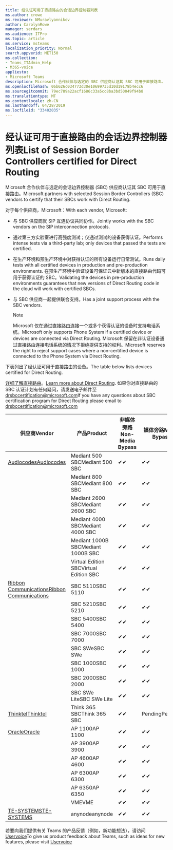 ```yaml
---
title: 经认证可用于直接路由的会话边界控制器列表
ms.author: crowe
ms.reviewer: NMuravlyannikov
author: CarolynRowe
manager: serdars
ms.audience: ITPro
ms.topic: article
ms.service: msteams
localization_priority: Normal
search.appverid: MET150
ms.collection:
- Teams_ITAdmin_Help
- M365-voice
appliesto:
- Microsoft Teams
description: Microsoft 合作伙伴与选定的 SBC 供应商认证其 SBC 可用于直接路由。
ms.openlocfilehash: 06b626c034773d30e10699735d10d19178b4ecc6
ms.sourcegitcommit: 79ec789a22acf1686c33a5cc8ba3bd50049f94b8
ms.translationtype: MT
ms.contentlocale: zh-CN
ms.lasthandoff: 04/28/2019
ms.locfileid: "33402035"
---
```

# <a name="list-of-session-border-controllers-certified-for-direct-routing"></a><span data-ttu-id="96e16-103">经认证可用于直接路由的会话边界控制器列表</span><span class="sxs-lookup"><span data-stu-id="96e16-103">List of Session Border Controllers certified for Direct Routing</span></span>

<span data-ttu-id="96e16-104">Microsoft 合作伙伴与选定的会话边界控制器 (SBC) 供应商认证其 SBC 可用于直接路由。</span><span class="sxs-lookup"><span data-stu-id="96e16-104">Microsoft partners with selected Session Border Controllers (SBC) vendors to certify that their SBCs work with Direct Routing.</span></span> 

<span data-ttu-id="96e16-105">对于每个供应商，Microsoft：</span><span class="sxs-lookup"><span data-stu-id="96e16-105">With each vendor, Microsoft:</span></span> 

- <span data-ttu-id="96e16-106">与 SBC 供应商就 SIP 互连协议共同协作。</span><span class="sxs-lookup"><span data-stu-id="96e16-106">Jointly works with the SBC vendors on the SIP interconnection protocols.</span></span>
- <span data-ttu-id="96e16-107">通过第三方实验室进行高强度测试；仅通过测试的设备获得认证。</span><span class="sxs-lookup"><span data-stu-id="96e16-107">Performs intense tests via a third-party lab; only devices that passed the tests are certified.</span></span> 
- <span data-ttu-id="96e16-108">在生产环境和预生产环境中对获得认证的所有设备运行日常测试。</span><span class="sxs-lookup"><span data-stu-id="96e16-108">Runs daily tests with all certified devices in production and pre-production environments.</span></span> <span data-ttu-id="96e16-109">在预生产环境中验证设备可保证云中新版本的直接路由代码可用于获得认证的 SBC。</span><span class="sxs-lookup"><span data-stu-id="96e16-109">Validating the devices in pre-production environments guarantees that new versions of Direct Routing code in the cloud will work with certified SBCs.</span></span> 
- <span data-ttu-id="96e16-110">与 SBC 供应商一起提供联合支持。</span><span class="sxs-lookup"><span data-stu-id="96e16-110">Has a joint support process with the SBC vendors.</span></span>


  > [!NOTE]
  > <span data-ttu-id="96e16-111">Microsoft 仅在通过直接路由连接一个或多个获得认证的设备时支持电话系统。</span><span class="sxs-lookup"><span data-stu-id="96e16-111">Microsoft only supports Phone System if a certified device or devices are connected via Direct Routing.</span></span> <span data-ttu-id="96e16-112">Microsoft 保留在非认证设备通过直接路由连接电话系统的情况下拒绝提供支持的权利。</span><span class="sxs-lookup"><span data-stu-id="96e16-112">Microsoft reserves the right to reject support cases where a non-certified device is connected to the Phone System via Direct Routing.</span></span> 

<span data-ttu-id="96e16-113">下表列出了经认证可用于直接路由的设备。</span><span class="sxs-lookup"><span data-stu-id="96e16-113">The table below lists devices certified for Direct Routing.</span></span> 

<span data-ttu-id="96e16-114">[详细了解直接路由](https://aka.ms/dr)。</span><span class="sxs-lookup"><span data-stu-id="96e16-114">[Learn more about Direct Routing](https://aka.ms/dr).</span></span> <span data-ttu-id="96e16-115">如果你对直接路由的 SBC 认证计划有任何疑问，请发送电子邮件至 drsbccertification@microsoft.com</span><span class="sxs-lookup"><span data-stu-id="96e16-115">If you have any questions about SBC certification program for Direct Routing please email to drsbccertification@microsoft.com</span></span>


|                                                       <span data-ttu-id="96e16-116">供应商</span><span class="sxs-lookup"><span data-stu-id="96e16-116">Vendor</span></span>                                                        |       <span data-ttu-id="96e16-117">产品</span><span class="sxs-lookup"><span data-stu-id="96e16-117">Product</span></span>       | <span data-ttu-id="96e16-118">非媒体旁路</span><span class="sxs-lookup"><span data-stu-id="96e16-118">Non-Media Bypass</span></span> | <span data-ttu-id="96e16-119">媒体旁路</span><span class="sxs-lookup"><span data-stu-id="96e16-119">Media Bypass</span></span> | <span data-ttu-id="96e16-120">软件版本</span><span class="sxs-lookup"><span data-stu-id="96e16-120">Software Version</span></span> |
|---------------------------------------------------------------------------------------------------------------------|---------------------|------------------|--------------|------------------|
| [<span data-ttu-id="96e16-121">Audiocodes</span><span class="sxs-lookup"><span data-stu-id="96e16-121">Audiocodes</span></span>](https://www.audiocodes.com/solutions-products/products/products-for-microsoft-365/direct-routing-for-microsoft-teams) |   <span data-ttu-id="96e16-122">Mediant 500 SBC</span><span class="sxs-lookup"><span data-stu-id="96e16-122">Mediant 500 SBC</span></span>   |     <span data-ttu-id="96e16-123">&#10004;</span><span class="sxs-lookup"><span data-stu-id="96e16-123">&#10004;</span></span>     |   <span data-ttu-id="96e16-124">&#10004;</span><span class="sxs-lookup"><span data-stu-id="96e16-124">&#10004;</span></span>    |  <span data-ttu-id="96e16-125">7.20A.250.003</span><span class="sxs-lookup"><span data-stu-id="96e16-125">7.20A.250.003</span></span>   |
|                                                                                                                     |   <span data-ttu-id="96e16-126">Mediant 800 SBC</span><span class="sxs-lookup"><span data-stu-id="96e16-126">Mediant 800 SBC</span></span>   |     <span data-ttu-id="96e16-127">&#10004;</span><span class="sxs-lookup"><span data-stu-id="96e16-127">&#10004;</span></span>     |   <span data-ttu-id="96e16-128">&#10004;</span><span class="sxs-lookup"><span data-stu-id="96e16-128">&#10004;</span></span>     |  <span data-ttu-id="96e16-129">7.20A.250.003</span><span class="sxs-lookup"><span data-stu-id="96e16-129">7.20A.250.003</span></span>   |
|                                                                                                                     |  <span data-ttu-id="96e16-130">Mediant 2600 SBC</span><span class="sxs-lookup"><span data-stu-id="96e16-130">Mediant 2600 SBC</span></span>   |     <span data-ttu-id="96e16-131">&#10004;</span><span class="sxs-lookup"><span data-stu-id="96e16-131">&#10004;</span></span>     |   <span data-ttu-id="96e16-132">&#10004;</span><span class="sxs-lookup"><span data-stu-id="96e16-132">&#10004;</span></span>    |  <span data-ttu-id="96e16-133">7.20A.250.003</span><span class="sxs-lookup"><span data-stu-id="96e16-133">7.20A.250.003</span></span>   |
|                                                                                                                     |  <span data-ttu-id="96e16-134">Mediant 4000 SBC</span><span class="sxs-lookup"><span data-stu-id="96e16-134">Mediant 4000 SBC</span></span>   |     <span data-ttu-id="96e16-135">&#10004;</span><span class="sxs-lookup"><span data-stu-id="96e16-135">&#10004;</span></span>     |   <span data-ttu-id="96e16-136">&#10004;</span><span class="sxs-lookup"><span data-stu-id="96e16-136">&#10004;</span></span>     |  <span data-ttu-id="96e16-137">7.20A.250.003</span><span class="sxs-lookup"><span data-stu-id="96e16-137">7.20A.250.003</span></span>   |
|                                                                                                                     | <span data-ttu-id="96e16-138">Mediant 1000B SBC</span><span class="sxs-lookup"><span data-stu-id="96e16-138">Mediant 1000B  SBC</span></span>  |     <span data-ttu-id="96e16-139">&#10004;</span><span class="sxs-lookup"><span data-stu-id="96e16-139">&#10004;</span></span>     |   <span data-ttu-id="96e16-140">&#10004;</span><span class="sxs-lookup"><span data-stu-id="96e16-140">&#10004;</span></span>     |  <span data-ttu-id="96e16-141">7.20A.250.003</span><span class="sxs-lookup"><span data-stu-id="96e16-141">7.20A.250.003</span></span>   |
|                                                                                                                     | <span data-ttu-id="96e16-142">Virtual Edition SBC</span><span class="sxs-lookup"><span data-stu-id="96e16-142">Virtual Edition SBC</span></span> |     <span data-ttu-id="96e16-143">&#10004;</span><span class="sxs-lookup"><span data-stu-id="96e16-143">&#10004;</span></span>     |   <span data-ttu-id="96e16-144">&#10004;</span><span class="sxs-lookup"><span data-stu-id="96e16-144">&#10004;</span></span>     |  <span data-ttu-id="96e16-145">7.20A.250.003</span><span class="sxs-lookup"><span data-stu-id="96e16-145">7.20A.250.003</span></span>  |
|  [<span data-ttu-id="96e16-146">Ribbon Communications</span><span class="sxs-lookup"><span data-stu-id="96e16-146">Ribbon Communications</span></span>](https://ribboncommunications.com/solutions/enterprise-solutions/microsoft-skype-business)  |      <span data-ttu-id="96e16-147">SBC 5110</span><span class="sxs-lookup"><span data-stu-id="96e16-147">SBC 5110</span></span>       |     <span data-ttu-id="96e16-148">&#10004;</span><span class="sxs-lookup"><span data-stu-id="96e16-148">&#10004;</span></span>     |   <span data-ttu-id="96e16-149">&#10004;</span><span class="sxs-lookup"><span data-stu-id="96e16-149">&#10004;</span></span>    |       <span data-ttu-id="96e16-150">V6.2</span><span class="sxs-lookup"><span data-stu-id="96e16-150">V6.2</span></span>       |
|                                                                                                                     |      <span data-ttu-id="96e16-151">SBC 5210</span><span class="sxs-lookup"><span data-stu-id="96e16-151">SBC 5210</span></span>       |     <span data-ttu-id="96e16-152">&#10004;</span><span class="sxs-lookup"><span data-stu-id="96e16-152">&#10004;</span></span>     |  <span data-ttu-id="96e16-153">&#10004;</span><span class="sxs-lookup"><span data-stu-id="96e16-153">&#10004;</span></span>    |       <span data-ttu-id="96e16-154">V6.2</span><span class="sxs-lookup"><span data-stu-id="96e16-154">V6.2</span></span>       |
|                                                                                                                     |      <span data-ttu-id="96e16-155">SBC 5400</span><span class="sxs-lookup"><span data-stu-id="96e16-155">SBC 5400</span></span>       |     <span data-ttu-id="96e16-156">&#10004;</span><span class="sxs-lookup"><span data-stu-id="96e16-156">&#10004;</span></span>     |   <span data-ttu-id="96e16-157">&#10004;</span><span class="sxs-lookup"><span data-stu-id="96e16-157">&#10004;</span></span>   |       <span data-ttu-id="96e16-158">V6.2</span><span class="sxs-lookup"><span data-stu-id="96e16-158">V6.2</span></span>       |
|                                                                                                                     |      <span data-ttu-id="96e16-159">SBC 7000</span><span class="sxs-lookup"><span data-stu-id="96e16-159">SBC 7000</span></span>       |     <span data-ttu-id="96e16-160">&#10004;</span><span class="sxs-lookup"><span data-stu-id="96e16-160">&#10004;</span></span>     |   <span data-ttu-id="96e16-161">&#10004;</span><span class="sxs-lookup"><span data-stu-id="96e16-161">&#10004;</span></span>    |       <span data-ttu-id="96e16-162">V6.2</span><span class="sxs-lookup"><span data-stu-id="96e16-162">V6.2</span></span>       |
|                                                                                                                     |       <span data-ttu-id="96e16-163">SBC SWe</span><span class="sxs-lookup"><span data-stu-id="96e16-163">SBC SWe</span></span>       |     <span data-ttu-id="96e16-164">&#10004;</span><span class="sxs-lookup"><span data-stu-id="96e16-164">&#10004;</span></span>     |   <span data-ttu-id="96e16-165">&#10004;</span><span class="sxs-lookup"><span data-stu-id="96e16-165">&#10004;</span></span>   |       <span data-ttu-id="96e16-166">V6.2</span><span class="sxs-lookup"><span data-stu-id="96e16-166">V6.2</span></span>       |
|                                                                                                                     |      <span data-ttu-id="96e16-167">SBC 1000</span><span class="sxs-lookup"><span data-stu-id="96e16-167">SBC 1000</span></span>       |     <span data-ttu-id="96e16-168">&#10004;</span><span class="sxs-lookup"><span data-stu-id="96e16-168">&#10004;</span></span>     |   <span data-ttu-id="96e16-169">&#10004;</span><span class="sxs-lookup"><span data-stu-id="96e16-169">&#10004;</span></span>    |      <span data-ttu-id="96e16-170">v8.0.1</span><span class="sxs-lookup"><span data-stu-id="96e16-170">v8.0.1</span></span>     |
|                                                                                                                     |      <span data-ttu-id="96e16-171">SBC 2000</span><span class="sxs-lookup"><span data-stu-id="96e16-171">SBC 2000</span></span>       |     <span data-ttu-id="96e16-172">&#10004;</span><span class="sxs-lookup"><span data-stu-id="96e16-172">&#10004;</span></span>     |   <span data-ttu-id="96e16-173">&#10004;</span><span class="sxs-lookup"><span data-stu-id="96e16-173">&#10004;</span></span>   |     <span data-ttu-id="96e16-174">v8.0.1</span><span class="sxs-lookup"><span data-stu-id="96e16-174">v8.0.1</span></span>     |
|                                                                                                                     |    <span data-ttu-id="96e16-175">SBC SWe Lite</span><span class="sxs-lookup"><span data-stu-id="96e16-175">SBC SWe Lite</span></span>     |     <span data-ttu-id="96e16-176">&#10004;</span><span class="sxs-lookup"><span data-stu-id="96e16-176">&#10004;</span></span>     |  <span data-ttu-id="96e16-177">&#10004;</span><span class="sxs-lookup"><span data-stu-id="96e16-177">&#10004;</span></span>    |      <span data-ttu-id="96e16-178">v8.0.1</span><span class="sxs-lookup"><span data-stu-id="96e16-178">v8.0.1</span></span>    |
|                     [<span data-ttu-id="96e16-179">Thinktel</span><span class="sxs-lookup"><span data-stu-id="96e16-179">Thinktel</span></span>](https://www.thinktel.ca/services/think-365/think-365-overview/)                      |    <span data-ttu-id="96e16-180">Think 365 SBC</span><span class="sxs-lookup"><span data-stu-id="96e16-180">Think 365 SBC</span></span>    |     <span data-ttu-id="96e16-181">&#10004;</span><span class="sxs-lookup"><span data-stu-id="96e16-181">&#10004;</span></span>     |   <span data-ttu-id="96e16-182">Pending</span><span class="sxs-lookup"><span data-stu-id="96e16-182">Pending</span></span>    |       <span data-ttu-id="96e16-183">V1.4</span><span class="sxs-lookup"><span data-stu-id="96e16-183">V1.4</span></span>       |
|                     [<span data-ttu-id="96e16-184">Oracle</span><span class="sxs-lookup"><span data-stu-id="96e16-184">Oracle</span></span>](https://www.oracle.com/industries/communications/enterprise-session-border-controller/microsoft.html)                      |    <span data-ttu-id="96e16-185">AP 1100</span><span class="sxs-lookup"><span data-stu-id="96e16-185">AP 1100</span></span>      |    <span data-ttu-id="96e16-186">&#10004;</span><span class="sxs-lookup"><span data-stu-id="96e16-186">&#10004;</span></span>     |    <span data-ttu-id="96e16-187">&#10004;</span><span class="sxs-lookup"><span data-stu-id="96e16-187">&#10004;</span></span>    |   <span data-ttu-id="96e16-188">8.3.0.0.1</span><span class="sxs-lookup"><span data-stu-id="96e16-188">8.3.0.0.1</span></span> |
|                                                                                                                    |    <span data-ttu-id="96e16-189">AP 3900</span><span class="sxs-lookup"><span data-stu-id="96e16-189">AP 3900</span></span>           |    <span data-ttu-id="96e16-190">&#10004;</span><span class="sxs-lookup"><span data-stu-id="96e16-190">&#10004;</span></span>     |    <span data-ttu-id="96e16-191">&#10004;</span><span class="sxs-lookup"><span data-stu-id="96e16-191">&#10004;</span></span>   |   <span data-ttu-id="96e16-192">8.3.0.0.1</span><span class="sxs-lookup"><span data-stu-id="96e16-192">8.3.0.0.1</span></span>  | 
|                                                                                                                    |      <span data-ttu-id="96e16-193">AP 4600</span><span class="sxs-lookup"><span data-stu-id="96e16-193">AP 4600</span></span>         |    <span data-ttu-id="96e16-194">&#10004;</span><span class="sxs-lookup"><span data-stu-id="96e16-194">&#10004;</span></span>   |    <span data-ttu-id="96e16-195">&#10004;</span><span class="sxs-lookup"><span data-stu-id="96e16-195">&#10004;</span></span>     |     <span data-ttu-id="96e16-196">8.3.0.0.1</span><span class="sxs-lookup"><span data-stu-id="96e16-196">8.3.0.0.1</span></span>  |
|                                                                                                                    |      <span data-ttu-id="96e16-197">AP 6300</span><span class="sxs-lookup"><span data-stu-id="96e16-197">AP 6300</span></span>         |    <span data-ttu-id="96e16-198">&#10004;</span><span class="sxs-lookup"><span data-stu-id="96e16-198">&#10004;</span></span>   |    <span data-ttu-id="96e16-199">&#10004;</span><span class="sxs-lookup"><span data-stu-id="96e16-199">&#10004;</span></span>     |     <span data-ttu-id="96e16-200">8.3.0.0.1</span><span class="sxs-lookup"><span data-stu-id="96e16-200">8.3.0.0.1</span></span>  |
|                                                                                                                   |      <span data-ttu-id="96e16-201">AP 6350</span><span class="sxs-lookup"><span data-stu-id="96e16-201">AP 6350</span></span>           |    <span data-ttu-id="96e16-202">&#10004;</span><span class="sxs-lookup"><span data-stu-id="96e16-202">&#10004;</span></span>   |    <span data-ttu-id="96e16-203">&#10004;</span><span class="sxs-lookup"><span data-stu-id="96e16-203">&#10004;</span></span>    |     <span data-ttu-id="96e16-204">8.3.0.0.1</span><span class="sxs-lookup"><span data-stu-id="96e16-204">8.3.0.0.1</span></span>  |                                             
|                                                                                                                    |      <span data-ttu-id="96e16-205">VME</span><span class="sxs-lookup"><span data-stu-id="96e16-205">VME</span></span>           |    <span data-ttu-id="96e16-206">&#10004;</span><span class="sxs-lookup"><span data-stu-id="96e16-206">&#10004;</span></span>    |    <span data-ttu-id="96e16-207">&#10004;</span><span class="sxs-lookup"><span data-stu-id="96e16-207">&#10004;</span></span>    |     <span data-ttu-id="96e16-208">8.3.0.0.1</span><span class="sxs-lookup"><span data-stu-id="96e16-208">8.3.0.0.1</span></span>   |
|                     [<span data-ttu-id="96e16-209">TE-SYSTEMS</span><span class="sxs-lookup"><span data-stu-id="96e16-209">TE-SYSTEMS</span></span>](https://www.anynode.de/anynode-and-microsoft-teams/)                               |     <span data-ttu-id="96e16-210">anynode</span><span class="sxs-lookup"><span data-stu-id="96e16-210">anynode</span></span>         |     <span data-ttu-id="96e16-211">&#10004;</span><span class="sxs-lookup"><span data-stu-id="96e16-211">&#10004;</span></span>   |  <span data-ttu-id="96e16-212">&#10004;</span><span class="sxs-lookup"><span data-stu-id="96e16-212">&#10004;</span></span>   |      <span data-ttu-id="96e16-213">v3.16.2</span><span class="sxs-lookup"><span data-stu-id="96e16-213">v3.16.2</span></span>      |

<span data-ttu-id="96e16-214">若要向我们提供有关 Teams 的产品反馈（例如，新功能想法），请访问 [Uservoice](https://microsoftteams.uservoice.com)</span><span class="sxs-lookup"><span data-stu-id="96e16-214">To give us product feedback about Teams, such as ideas for new features, please visit [Uservoice](https://microsoftteams.uservoice.com)</span></span>
